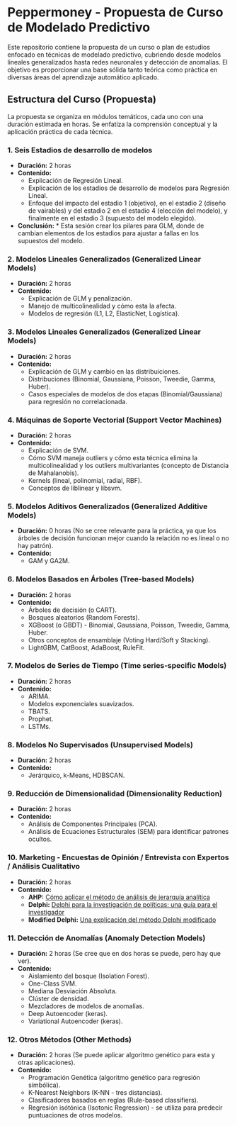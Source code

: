 # Peppermoney - Propuesta de Curso de Modelado Predictivo

Este repositorio contiene la propuesta de un curso o plan de estudios enfocado en técnicas de modelado predictivo, cubriendo desde modelos lineales generalizados hasta redes neuronales y detección de anomalías. El objetivo es proporcionar una base sólida tanto teórica como práctica en diversas áreas del aprendizaje automático aplicado.

## Estructura del Curso (Propuesta)

La propuesta se organiza en módulos temáticos, cada uno con una duración estimada en horas. Se enfatiza la comprensión conceptual y la aplicación práctica de cada técnica.

### 1\. Seis Estadios de desarrollo de modelos
  * **Duración:** 2 horas
  * **Contenido:**
      * Explicación de Regresión Lineal.
      * Explicación de los estadios de desarrollo de modelos para Regresión Lineal.
      * Enfoque del impacto del estadio 1 (objetivo), en el estadio 2 (diseño de vairables) y del estadio 2 en el estadio 4 (elección del modelo), y finalmente en el estadio 3 (supuesto del modelo elegido).
* **Conclusión:**
      * Esta sesión crear los pilares para GLM, donde de cambian elementos de los estadios para ajustar a fallas en los supuestos del modelo.
        

### 2\. Modelos Lineales Generalizados (Generalized Linear Models)

  * **Duración:** 2 horas
  * **Contenido:**
      * Explicación de GLM y penalización.
      * Manejo de multicolinealidad y cómo esta la afecta.
      * Modelos de regresión (L1, L2, ElasticNet, Logística).
 
### 3\. Modelos Lineales Generalizados (Generalized Linear Models)

  * **Duración:** 2 horas
  * **Contenido:**
      * Explicación de GLM y cambio en las distribuiciones.
      * Distribuciones (Binomial, Gaussiana, Poisson, Tweedie, Gamma, Huber).
      * Casos especiales de modelos de dos etapas (Binomial/Gaussiana) para regresión no correlacionada.


### 4\. Máquinas de Soporte Vectorial (Support Vector Machines)

  * **Duración:** 2 horas
  * **Contenido:**
      * Explicación de SVM.
      * Cómo SVM maneja outliers y cómo esta técnica elimina la multicolinealidad y los outliers multivariantes (concepto de Distancia de Mahalanobis).
      * Kernels (lineal, polinomial, radial, RBF).
      * Conceptos de liblinear y libsvm.

### 5\. Modelos Aditivos Generalizados (Generalized Additive Models)

  * **Duración:** 0 horas (No se cree relevante para la práctica, ya que los árboles de decisión funcionan mejor cuando la relación no es lineal o no hay patrón).
  * **Contenido:**
      * GAM y GA2M.

### 6\. Modelos Basados en Árboles (Tree-based Models)

  * **Duración:** 2 horas
  * **Contenido:**
      * Árboles de decisión (o CART).
      * Bosques aleatorios (Random Forests).
      * XGBoost (o GBDT) - Binomial, Gaussiana, Poisson, Tweedie, Gamma, Huber.
      * Otros conceptos de ensamblaje (Voting Hard/Soft y Stacking).
      * LightGBM, CatBoost, AdaBoost, RuleFit.

### 7\. Modelos de Series de Tiempo (Time series-specific Models)

  * **Duración:** 2 horas
  * **Contenido:**
      * ARIMA.
      * Modelos exponenciales suavizados.
      * TBATS.
      * Prophet.
      * LSTMs.

### 8\. Modelos No Supervisados (Unsupervised Models)

  * **Duración:** 2 horas
  * **Contenido:**
      * Jerárquico, k-Means, HDBSCAN.

### 9\. Reducción de Dimensionalidad (Dimensionality Reduction)

  * **Duración:** 2 horas
  * **Contenido:**
      * Análisis de Componentes Principales (PCA).
      * Análisis de Ecuaciones Estructurales (SEM) para identificar patrones ocultos.

### 10\. Marketing - Encuestas de Opinión / Entrevista con Expertos / Análisis Cualitativo

  * **Duración:** 2 horas
  * **Contenido:**
      * **AHP:** [Cómo aplicar el método de análisis de jerarquía analítica](https://www.google.com/search?q=https://www.youtube.com/watch%3Fv%3DkYcQk4Hqe5VY)
      * **Delphi:** [Delphi para la investigación de políticas: una guía para el investigador](https://www.google.com/search?q=https://www.youtube.com/watch%3Fv%3D0kFj2fVRqQGM)
      * **Modified Delphi:** [Una explicación del método Delphi modificado](https://www.google.com/search?q=https://www.youtube.com/watch%3Fv%3DDCVgaqZPJXk)

### 11\. Detección de Anomalías (Anomaly Detection Models)

  * **Duración:** 2 horas (Se cree que en dos horas se puede, pero hay que ver).
  * **Contenido:**
      * Aislamiento del bosque (Isolation Forest).
      * One-Class SVM.
      * Mediana Desviación Absoluta.
      * Clúster de densidad.
      * Mezcladores de modelos de anomalías.
      * Deep Autoencoder (keras).
      * Variational Autoencoder (keras).

### 12\. Otros Métodos (Other Methods)

  * **Duración:** 2 horas (Se puede aplicar algoritmo genético para esta y otras aplicaciones).
  * **Contenido:**
      * Programación Genética (algoritmo genético para regresión simbólica).
      * K-Nearest Neighbors (K-NN - tres distancias).
      * Clasificadores basados en reglas (Rule-based classifiers).
      * Regresión isótónica (Isotonic Regression) - se utiliza para predecir puntuaciones de otros modelos.
